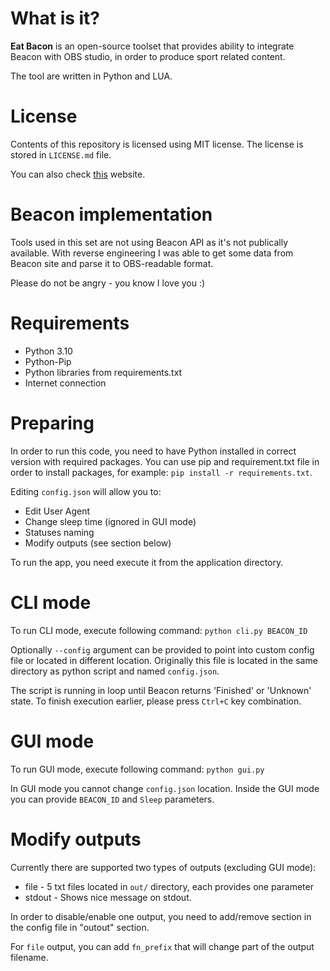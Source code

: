 # What is it?

**Eat Bacon** is an open-source toolset that provides ability to integrate
Beacon with OBS studio, in order to produce sport related content.

The tool are written in Python and LUA.

# License

Contents of this repository is licensed using MIT license. The license is
stored in `LICENSE.md` file.

You can also check [this](https://choosealicense.com/licenses/mit/) website.

# Beacon implementation

Tools used in this set are not using Beacon API as it's not publically
available. With reverse engineering I was able to get some data from Beacon
site and parse it to OBS-readable format. 

Please do not be angry - you know I love you :)

# Requirements

 * Python 3.10
 * Python-Pip
 * Python libraries from requirements.txt
 * Internet connection

# Preparing

In order to run this code, you need to have Python installed in correct version
with required packages. You can use pip and requirement.txt file in order to 
install packages, for example: `pip install -r requirements.txt`.

Editing `config.json` will allow you to:

 * Edit User Agent
 * Change sleep time (ignored in GUI mode)
 * Statuses naming
 * Modify outputs (see section below)

To run the app, you need execute it from the application directory.

# CLI mode
To run CLI mode, execute following command:
`python cli.py BEACON_ID`

Optionally `--config` argument can be provided to point into custom config
file or located in different location. Originally this file is located in 
the same directory as python script and named `config.json`.

The script is running in loop until Beacon returns 'Finished' or 'Unknown'
state. To finish execution earlier, please press `Ctrl+C` key combination.

# GUI mode

To run GUI mode, execute following command:
`python gui.py`

In GUI mode you cannot change `config.json` location. Inside the GUI
mode you can provide `BEACON_ID` and `Sleep` parameters.

# Modify outputs

Currently there are supported two types of outputs (excluding GUI mode):

* file - 5 txt files located in `out/` directory, each provides one parameter
* stdout - Shows nice message on stdout.

In order to disable/enable one output, you need to add/remove section
in the config file in "outout" section.

For `file` output, you can add `fn_prefix` that will change part of the
output filename. 